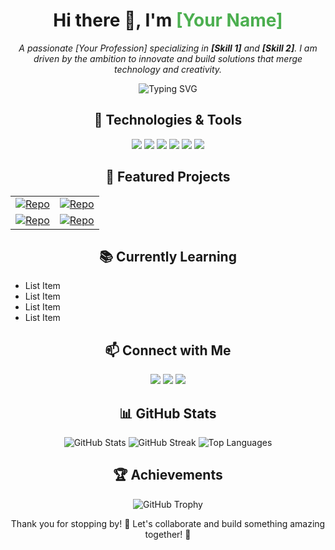 <h1 align="center">Hi there 👋, I'm <span style="color:#4CAF50;">[Your Name]</span></h1>

<p align="center">
  <i>A passionate [Your Profession] specializing in <strong>[Skill 1]</strong> and <strong>[Skill 2]</strong>. I am driven by the ambition to innovate and build solutions that merge technology and creativity.</i>
</p>

<p align="center">
  <img src="https://readme-typing-svg.herokuapp.com?font=Fira+Code&size=22&pause=1000&color=00FF00&center=true&vCenter=true&width=435&lines=Skill+One;Skill+Two;Skill+Three" alt="Typing SVG">
</p>

<h2 align="center">🚀 Technologies & Tools</h2>
<p align="center">
  <a href="https://developer.mozilla.org/en-US/docs/Web/JavaScript" target="_blank"><img src="https://img.shields.io/badge/JavaScript-F7DF1E?style=for-the-badge&logo=javascript&logoColor=black"/></a>
  <a href="https://www.w3schools.com/css/" target="_blank"><img src="https://img.shields.io/badge/CSS3-1572B6?style=for-the-badge&logo=css3&logoColor=white"/></a>
  <a href="https://www.mysql.com/" target="_blank"><img src="https://img.shields.io/badge/MySQL-4479A1?style=for-the-badge&logo=mysql&logoColor=white"/></a>
  <a href="https://www.sqlite.org/" target="_blank"><img src="https://img.shields.io/badge/SQLite-003B57?style=for-the-badge&logo=sqlite&logoColor=white"/></a>
  <a href="https://git-scm.com/" target="_blank"><img src="https://img.shields.io/badge/Git-F05032?style=for-the-badge&logo=git&logoColor=white"/></a>
  <a href="https://code.visualstudio.com/" target="_blank"><img src="https://img.shields.io/badge/VS%20Code-007ACC?style=for-the-badge&logo=visual-studio-code&logoColor=white"/></a>
</p>

<h2 align="center">💼 Featured Projects</h2>
<table align="center">
  <tr>
    <td>
      <a href="[Your Repo Link]">
        <img src="https://github-readme-stats.vercel.app/api/pin/?username=[your username]&repo=[Repo Name]&theme=radical" alt="Repo">
      </a>
    </td>
    <td>
      <a href="[Your Repo Link]">
        <img src="https://github-readme-stats.vercel.app/api/pin/?username=[your username]&repo=[Repo Name]&theme=radical" alt="Repo">
      </a>
    </td>
  </tr>
  <tr>
    <td>
      <a href="[Your Repo Link]">
        <img src="https://github-readme-stats.vercel.app/api/pin/?username=[your username]&repo=[Repo Name]&theme=radical" alt="Repo">
      </a>
    </td>
    <td>
      <a href="[Your Repo Link]">
        <img src="https://github-readme-stats.vercel.app/api/pin/?username=[your username]&repo=[Repo Name]&theme=radical" alt="Repo">
      </a>
    </td>
  </tr>
</table>

<h2 align="center">📚 Currently Learning</h2>
<p align="center">
  <ul>
    <li>List Item</li>
    <li>List Item</li>
    <li>List Item</li>
    <li>List Item</li>
  </ul>
</p>

<h2 align="center">📫 Connect with Me</h2>
<p align="center">
  <a href="mailto:mail@example.com"><img src="https://img.shields.io/badge/Email-D14836?style=for-the-badge&logo=gmail&logoColor=white" /></a>
  <a href="https://www.linkedin.com/" target="_blank"><img src="https://img.shields.io/badge/LinkedIn-0A66C2?style=for-the-badge&logo=linkedin&logoColor=white" /></a>
  <a href="https://www.github.com/" target="_blank"><img src="https://img.shields.io/badge/GitHub-181717?style=for-the-badge&logo=github&logoColor=white" /></a>
</p>

<h2 align="center">📊 GitHub Stats</h2>
<p align="center">
  <img src="https://github-readme-stats.vercel.app/api?username=[Your Username]&show_icons=true&theme=radical" alt="GitHub Stats" />
  <img src="https://github-readme-streak-stats.herokuapp.com/?user=[Your Username]&theme=radical" alt="GitHub Streak" />
  <img src="https://github-readme-stats.vercel.app/api/top-langs/?username=[Your Username]&layout=compact&theme=radical" alt="Top Languages" />
</p>

<h2 align="center">🏆 Achievements</h2>
<p align="center">
  <img src="https://github-profile-trophy.vercel.app/?username=[Your Username]&theme=radical&margin-w=15" alt="GitHub Trophy" />
</p>

<p align="center">Thank you for stopping by! 🙏 Let's collaborate and build something amazing together! 🚀</p>
